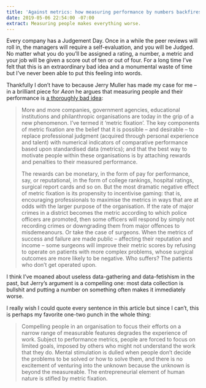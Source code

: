 ```yaml
---
title: 'Against metrics: how measuring performance by numbers backfires'
date: 2019-05-06 22:54:00 -07:00
extract: Measuring people makes everything worse.
---
```


Every company has a Judgement Day. Once in a while the peer reviews will roll in, the managers will require a self-evaluation, and you will be Judged. No matter what you do you’ll be assigned a rating, a number, a metric and your job will be given a score out of ten or out of four. For a long time I’ve felt that this is an extraordinary bad idea and a monumental waste of time but I’ve never been able to put this feeling into words. 

Thankfully I don’t have to because Jerry Muller has made my case for me – in a brilliant piece for _Aeon_ he argues that measuring people and their performance is [a thoroughly bad idea](https://aeon.co/ideas/against-metrics-how-measuring-performance-by-numbers-backfires): 

> More and more companies, government agencies, educational institutions and philanthropic organisations are today in the grip of a new phenomenon. I’ve termed it ‘metric fixation’. The key components of metric fixation are the belief that it is possible – and desirable – to replace professional judgment (acquired through personal experience and talent) with numerical indicators of comparative performance based upon standardised data (metrics); and that the best way to motivate people within these organisations is by attaching rewards and penalties to their measured performance.
> 
> The rewards can be monetary, in the form of pay for performance, say, or reputational, in the form of college rankings, hospital ratings, surgical report cards and so on. But the most dramatic negative effect of metric fixation is its propensity to incentivise gaming: that is, encouraging professionals to maximise the metrics in ways that are at odds with the larger purpose of the organisation. If the rate of major crimes in a district becomes the metric according to which police officers are promoted, then some officers will respond by simply not recording crimes or downgrading them from major offences to misdemeanours. Or take the case of surgeons. When the metrics of success and failure are made public – affecting their reputation and income – some surgeons will improve their metric scores by refusing to operate on patients with more complex problems, whose surgical outcomes are more likely to be negative. Who suffers? The patients who don’t get operated upon.

I think I’ve moaned about useless data-gathering and data-fetishism in the past, but Jerry’s argument is a compelling one: most data collection is bullshit and putting a number on something often makes it immediately worse.

I really wish I could quote every sentence in this article but since I can’t, this is perhaps my favorite one-two punch in the whole thing: 

> Compelling people in an organisation to focus their efforts on a narrow range of measurable features degrades the experience of work. Subject to performance metrics, people are forced to focus on limited goals, imposed by others who might not understand the work that they do. Mental stimulation is dulled when people don’t decide the problems to be solved or how to solve them, and there is no excitement of venturing into the unknown because the unknown is beyond the measureable. The entrepreneurial element of human nature is stifled by metric fixation.